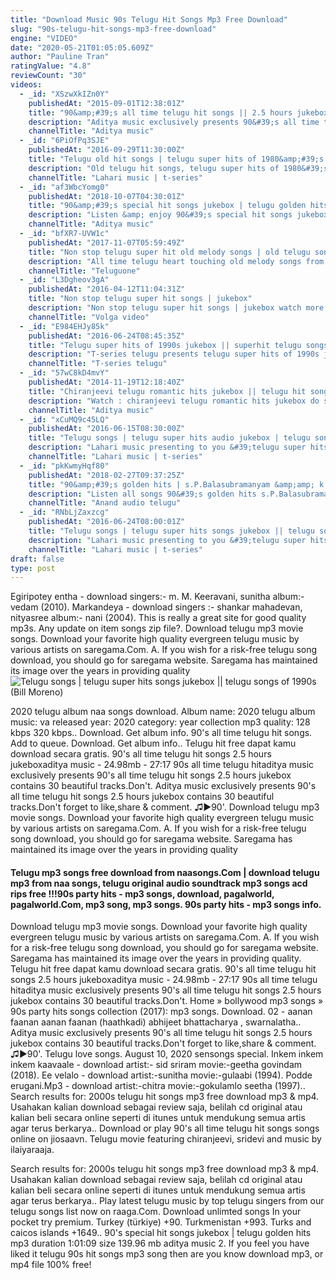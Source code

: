 ```yaml
---
title: "Download Music 90s Telugu Hit Songs Mp3 Free Download"
slug: "90s-telugu-hit-songs-mp3-free-download"
engine: "VIDEO"
date: "2020-05-21T01:05:05.609Z"
author: "Pauline Tran"
ratingValue: "4.8"
reviewCount: "30"
videos:
  - _id: "XSzwXkIZn0Y"
    publishedAt: "2015-09-01T12:38:01Z"
    title: "90&amp;#39;s all time telugu hit songs || 2.5 hours jukebox"
    description: "Aditya music exclusively presents 90&#39;s all time telugu hit songs 2.5 hours jukebox contains 30 beautiful tracks.Don&#39;t forget to like,share &amp; comment."
    channelTitle: "Aditya music"
  - _id: "6PiOfPq3SJE"
    publishedAt: "2016-09-29T11:30:00Z"
    title: "Telugu old hit songs | telugu super hits of 1980&amp;#39;s jukebox | telugu hit songs"
    description: "Old telugu hit songs, telugu super hits of 1980&#39;s jukebox. Song: paara hushar albummovie: swayam krishi artist name: singer: s. P. Balasubrahmanyam,"
    channelTitle: "Lahari music | t-series"
  - _id: "af3WbcYomg0"
    publishedAt: "2018-10-07T04:30:01Z"
    title: "90&amp;#39;s special hit songs jukebox | telugu golden hits"
    description: "Listen &amp; enjoy 90&#39;s special hit songs jukebox. Don&#39;t forget to hit like &amp; share!! click here to share on facebook- ♫♫songs♫♫ 00:04-"
    channelTitle: "Aditya music"
  - _id: "bfXR7-UVW1c"
    publishedAt: "2017-11-07T05:59:49Z"
    title: "Non stop telugu super hit old melody songs | old telugu songs | anr, sr ntr, savitri - teluguone"
    description: "All time telugu heart touching old melody songs from anr , sr ntr, savitri evergreen old melody hits top telugu super hit old movies thota ramudu,"
    channelTitle: "Teluguone"
  - _id: "L3Dgheov3gA"
    publishedAt: "2016-04-12T11:04:31Z"
    title: "Non stop telugu super hit songs | jukebox"
    description: "Non stop telugu super hit songs | jukebox watch more movies @"
    channelTitle: "Volga video"
  - _id: "E984EHJy85k"
    publishedAt: "2016-06-24T08:45:35Z"
    title: "Telugu super hits of 1990s jukebox || superhit telugu songs 1990 || old telugu songs || telugu songs"
    description: "T-series telugu presents telugu super hits of 1990s jukebox. Subscribe us : ------------------------------ vaana vaana"
    channelTitle: "T-series telugu"
  - _id: "57wC8kD4mvY"
    publishedAt: "2014-11-19T12:18:40Z"
    title: "Chiranjeevi telugu romantic hits jukebox || telugu hit songs"
    description: "Watch : chiranjeevi telugu romantic hits jukebox do share and comment your favorite song. Subscribe to our youtube channel - enjoy"
    channelTitle: "Aditya music"
  - _id: "xCuMQ9c45LQ"
    publishedAt: "2016-06-15T08:30:00Z"
    title: "Telugu songs | telugu super hits audio jukebox | telugu songs of 1990s"
    description: "Lahari music presenting to you &#39;telugu super hits of 1990s&#39; full audio jukebox. Song: bangaru kodi petta albummovie: gharana mogudu artist name:"
    channelTitle: "Lahari music | t-series"
  - _id: "pkKwmyHqf80"
    publishedAt: "2018-02-27T09:37:25Z"
    title: "90&amp;#39;s golden hits | s.P.Balasubramanyam &amp;amp; k.S.Chitra | telugu selected audio jukebox 2018 | telugu"
    description: "Listen all songs 90&#39;s golden hits s.P.Balasubramanyam &amp; k.S.Chitra., exclusive only on anand audio telugu channel."
    channelTitle: "Anand audio telugu"
  - _id: "RNbLjZaxzcg"
    publishedAt: "2016-06-24T08:00:01Z"
    title: "Telugu songs | telugu super hits songs jukebox || telugu songs of 1990s"
    description: "Lahari music presenting to you &#39;telugu super hits songs&#39; full audio jukebox. Song: vaana vaana albummovie: gang leader artist name: chiranjeevi and"
    channelTitle: "Lahari music | t-series"
draft: false
type: post
---
```


Egiripotey entha - download singers:- m. M. Keeravani, sunitha album:- vedam (2010). Markandeya - download singers :- shankar mahadevan, nityasree album:- nani (2004). This is really a great site for good quality mp3s. Any update on item songs zip file?. Download telugu mp3 movie songs. Download your favorite high quality evergreen telugu music by various artists on saregama.Com. A. If you wish for a risk-free telugu song download, you should go for saregama website. Saregama has maintained its image over the years in providing quality
![Telugu songs | telugu super hits songs jukebox || telugu songs of 1990s (Bill Moreno)](https://i.ytimg.com/vi/RNbLjZaxzcg/hqdefault.jpg "Telugu songs | telugu super hits songs jukebox || telugu songs of 1990s (Viola Greene)")

2020 telugu album naa songs download. Album name: 2020 telugu album music: va released year: 2020 category: year collection mp3 quality: 128 kbps 320 kbps.. Download. Get album info. 90&#39;s all time telugu hit songs. Add to queue. Download. Get album info.. Telugu hit free dapat kamu download secara gratis. 90&#39;s all time telugu hit songs 2.5 hours jukeboxaditya music - 24.98mb - 27:17 90s all time telugu hitaditya music exclusively presents 90&#39;s all time telugu hit songs 2.5 hours jukebox contains 30 beautiful tracks.Don&#39;t. Aditya music exclusively presents 90&#39;s all time telugu hit songs 2.5 hours jukebox contains 30 beautiful tracks.Don&#39;t forget to like,share &amp; comment. ♫►90&#39;. Download telugu mp3 movie songs. Download your favorite high quality evergreen telugu music by various artists on saregama.Com. A. If you wish for a risk-free telugu song download, you should go for saregama website. Saregama has maintained its image over the years in providing quality
<!--inArticleAds-->

<!--galleryOne-->

#### Telugu mp3 songs free download from naasongs.Com | download telugu mp3 from naa songs, telugu original audio soundtrack mp3 songs acd rips free !!!90s party hits - mp3 songs, download, pagalworld, pagalworld.Com, mp3 song, mp3 songs. 90s party hits - mp3 songs info.
<!--inArticleAds-->

<!--galleryTwo-->

Download telugu mp3 movie songs. Download your favorite high quality evergreen telugu music by various artists on saregama.Com. A. If you wish for a risk-free telugu song download, you should go for saregama website. Saregama has maintained its image over the years in providing quality. Telugu hit free dapat kamu download secara gratis. 90&#39;s all time telugu hit songs 2.5 hours jukeboxaditya music - 24.98mb - 27:17 90s all time telugu hitaditya music exclusively presents 90&#39;s all time telugu hit songs 2.5 hours jukebox contains 30 beautiful tracks.Don&#39;t. Home » bollywood mp3 songs » 90s party hits songs collection (2017): mp3 songs. Download. 02 - aanan faanan aanan faanan (haathkadi) abhijeet bhattacharya , swarnalatha.. Aditya music exclusively presents 90&#39;s all time telugu hit songs 2.5 hours jukebox contains 30 beautiful tracks.Don&#39;t forget to like,share &amp; comment. ♫►90&#39;. Telugu love songs. August 10, 2020 sensongs special. Inkem inkem inkem kaavaale - download artist:- sid sriram movie:-geetha govindam (2018). Ee velalo - download artist:-sunitha movie:-gulaabi (1994). Podde erugani.Mp3 - download artist:-chitra movie:-gokulamlo seetha (1997).. Search results for: 2000s telugu hit songs mp3 free download mp3 &amp; mp4. Usahakan kalian download sebagai review saja, belilah cd original atau kalian beli secara online seperti di itunes untuk mendukung semua artis agar terus berkarya.. Download or play 90&#39;s all time telugu hit songs songs online on jiosaavn. Telugu movie featuring chiranjeevi, sridevi and music by ilaiyaraaja.
<!--galleryThree-->

Search results for: 2000s telugu hit songs mp3 free download mp3 &amp; mp4. Usahakan kalian download sebagai review saja, belilah cd original atau kalian beli secara online seperti di itunes untuk mendukung semua artis agar terus berkarya.. Play latest telugu music by top telugu singers from our telugu songs list now on raaga.Com. Download unlimted songs In your pocket try premium. Turkey (türkiye) +90. Turkmenistan +993. Turks and caicos islands +1649.. 90&#39;s special hit songs jukebox | telugu golden hits mp3 duration 1:01:09 size 139.96 mb  aditya music 2. If you feel you have liked it telugu 90s hit songs mp3 song then are you know download mp3, or mp4 file 100% free!